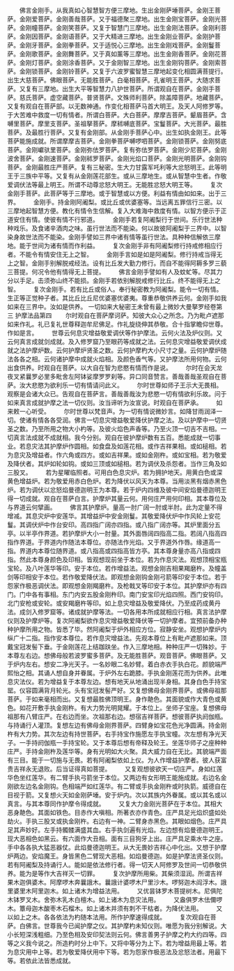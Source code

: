 <!-- { "loadSidebar": true } -->
　　佛言金刚手。从我真如心智慧智方便三摩地。生出金刚萨埵菩萨。金刚王菩萨。金刚爱菩萨。金刚善哉菩萨。又于福德聚三摩地。出生金刚宝菩萨。金刚光菩萨。金刚幢菩萨。金刚笑菩萨。又复于智慧门三摩地。出生金刚法菩萨。金刚利菩萨。金刚因菩萨。金刚语菩萨。又于大精进三摩地。出生金刚业菩萨。金刚护菩萨。金刚牙菩萨。金刚拳菩萨。又于适悦心三摩地。出生金刚戏菩萨。金刚鬘菩萨。金刚歌菩萨。金刚舞菩萨。又于真如薰等三摩地。出生金刚香菩萨。金刚花菩萨。金刚灯菩萨。金刚涂香菩萨。又于金刚智三摩地。出生金刚钩菩萨。金刚索菩萨。金刚锁菩萨。金刚铃菩萨。又复于六波罗蜜智慧三摩地起变化相圆满菩提行。出生大慈菩萨。佛眼菩萨。无能胜菩萨。白毫相菩萨。孔雀明王菩萨。大随求菩萨。又复有三摩地。出生大平等智慧力八护世菩萨。所谓观自在菩萨。金刚手菩萨。慈氏菩萨。虚空藏菩萨。普贤菩萨。文殊师利菩萨。除盖障菩萨。地藏菩萨。又复有观自在菩萨部。以无数神通。作变化相菩萨马首大明王。及天人阿修罗等。于大苦难中救度一切有情者。所谓白菩萨。大白菩萨。摩摩吉菩萨。颦眉菩萨。含嚩里菩萨。摩里支菩萨。圣祖拏菩萨。摩秫嚩底菩萨。宝鬘菩萨。大光菩萨。最胜菩萨。及最胜行菩萨。又复有金刚部。从金刚手菩萨心中。出生如执金刚王。此等菩萨能施成就。所谓摩摩吉菩萨。金刚拳菩萨嚩啰呬菩萨。金刚锁菩萨。金刚努底菩萨。金刚巘驮里菩萨。金刚弥佉罗菩萨。复有弥佉罗菩萨。金刚少尼菩萨。金刚波舍菩萨。金刚速菩萨。金刚秫罗菩萨。金刚光焰口菩萨。金刚光明菩萨。金刚钩菩萨。金刚最胜庄严菩萨。复有三秘密。生大力甘露军吒利等大忿怒明王。此等明王于三族中平等。又复有从金刚莲花部生。或从三摩地生。或从智慧中生者。作敬爱调伏法等最上明王。所谓不动尊忿怒大明王。无能胜忿怒大明王等。
　　复次金刚手菩萨。此菩萨等于三摩地。或于智慧或以方便。利益有情由如如来。出于三界。
　　金刚手。持金刚阿阇梨。或比丘或优婆塞等。当远离五罪信行三密。以三摩地起智慧方便。教化有情令生信解。复入大难海中救度有情。以智方便示于正道安住有情。使彼有情不行邪道。
　　金刚手若复阿阇梨行于世间。乐行世法种种戏乐。及食诸辛酒肉之味。虽行世法而不能染。何以故彼阿阇梨于三界中。以智染身故世法而不能染。金刚手譬如三界中诸有情等虽行世法。具种种信解依三摩地。能于世间为诸有情而作利益。
　　复次金刚手非有阿阇梨修行持戒修相应行者。不能令有情安住无上之智。
　　金刚手言如是如是阿阇梨。修行持戒当得无上之智。金刚手别解脱戒经法。设有比丘发大勤力修行。而自不能得阿耨多罗三藐三菩提。何况令他有情得无上菩提。
　　佛言金刚手譬如有人及蚊虻等。尽其力分以手足。击须弥山终不能损。金刚手若依别解脱戒修行比丘。终不能得无上之智。
　　复次金刚手。若有比丘或俗人。奉行秘密教为阿阇梨。能令一切有情。生正等正觉种子者。其比丘比丘尼优婆塞优婆夷。尊重恭敬供养云何。金刚手如我如来在三界中。汝如是供养。
一切如来大秘密王未曾有最上微妙大曼拏罗经卷第三
护摩法品第四
　　尔时观自在菩萨摩诃萨。知彼大众心之所念。乃为毗卢遮那如来作礼。礼已复礼世尊释迦牟尼佛足。作礼旋绕伸其恭敬。合十指掌瞻仰世尊。作如是言。
　　世尊云何息灾增益敬爱调伏等作护摩法。云何火法及炉仪则。又云何真言成就剑成就。及入修罗窟乃至眼药等成就之法。云何息灾增益敬爱调伏成就之法护摩炉数。云何护摩炉贤圣之数。云何护摩杓大小尺寸之量。云何护摩炉随法各各之相。云何诸护摩中成就火焰相。及颜色香气等。又护摩法所用何物。云何出食供养。时观自在菩萨。以大自在智为悲愍有情而作是说。
　　尔时在会天龙夜叉紧曩罗必里多毗舍左阿钵娑摩罗罗刹等。异口同音赞言。善哉善哉圣观自在菩萨。汝大悲愍为欲利乐一切有情请问此义。
　　尔时世尊如师子王示大无畏相。观察是会诸大众已。告观自在菩萨言。善哉善哉汝为悲愍一切有情欲利乐故。问于如来真言成就护摩之法一切仪则。汝当谛听为汝宣说。时观自在菩萨承。
　　如来敕一心听受。
　　尔时世尊以梵音声。为一切有情说微妙言。如降甘雨润泽一切。使诸有情各各受润。佛言一切息灾增益敬爱降伏护摩之法。及以护摩中一切贤圣之数。乃至所用之物大小杓等。及彼火焰色声香等。乃至火顶一切吉不吉相。一切真言法成就不成就相。我今分别。观自在彼护摩炉数有五百。悉能成就一切事业。若息灾法其护摩炉作圆相。如食盘及如莲花相。或作吉祥果相。或如槌相。若为息灾及增益者。作六角或四方。或如吉祥果。或如金刚杵。或如宝相。若为敬爱及降伏者。其炉如轮如钩。或如三顶或如槌相。若为调伏及杀怨者。当作三角及如三股叉。
　　若为星曜临照者。可用白色息灾炉。若为拥护地天。用黄白色或深黄色增益炉。若为敬爱用赤白色炉。若为降伏以风天为本尊。当用淡黑有烟赤黑色炉。若为调伏以忿怒焰曼德迦明王为本尊。若于炉内四维及彼中间安焰曼德迦明王得一切成就。观自在菩萨白言。护摩炉其量云何。用何庄严用何印相。其本尊位及与界道云何擘画。
　　佛言其护摩炉。量高一肘广阔一肘或半肘。此为定量不得增减。其息灾炉中安莲华。其增益炉中安金刚鬘。其敬爱降伏炉中作风轮上安花鬘。其调伏炉中作台安印。高四指广阔亦四指。或八指广阔亦等。其炉里面分五亭。以半亭作界道。若护摩炉大小一肘量。其外面唇阔四指高二指。若阔八指高四指作界道。于界道内作随法本尊位。亦随法作光焰。又于界道外作唇。缘道高一指。界道内本尊位随界道。或八指高或四指高皆方亭。其本尊身量亦高八指或四指。然此本尊身颜色及印相。皆观想现前坐于本位。若为作息灾法。观想顶相宝瓶宝轮。及八叶莲华等印。安于本位。若作增益法。观想金刚吉相果羯磨杵。及幢盖剑等印相安于本位。若作敬爱降伏法。即观想金刚钩金刚弓箭等印安于本位。若于怨家作极恶调伏法。即观想金刚羯磨杵。及枪戟叉等印安于本位。其护摩炉亦有四门。门中各有事相。东门内安五股金刚杵印。南门安宝印光焰四照。西门安钩印。北门安枪或安轮。或安羯磨杵等印。如上息灾增益及敬爱降伏。乃至成药成黄丹法。成剑入修罗窟等。诸成就护摩等法。一切各用本所成就相应行相。真言法护摩仪则及护摩炉等。复次阿阇梨欲作息灾增益敬爱降伏等一切护摩者。宜预前备办种种护摩所用之物。皆悉了毕。然阿阇梨于炉外相应方位。寂静安坐。观想护摩炉内纵广十二指。指作安本尊位。若作息灾增益法。先观本尊位上有毗卢遮那如来。顶戴宝冠发髻下垂。于金刚莲花上结跏趺坐。作入三摩地相。种种庄严一切殊妙。于本尊左右边。想佛母般若波罗蜜多菩萨。及无能胜菩萨。观音菩萨。佛眼菩萨。又于炉内左右。想安二净光天子。一名妙眼二名妙臂。着白赤衣手执白花。颜貌端严熙怡之相。其诵人想自身并眷属。于炉外左右跪膝。手执金刚莲花而为供养。此唯息灾法仪。若为增益复于本尊左边。想有地天从地涌出现半身相。其身白色手持宝罂。仪容圆满背月轮光。头有宝冠发髻严好。又复想佛母金刚界菩萨。或佛母祖那菩萨。于如来毫相而出。又复想最胜佛顶明王。身作靘色。其面貌或作大青色或黄色。如花开敷手执金刚杵。有大力势光明晃耀。于本位上。坐师子宝座。复想佛母祖那有八臂庄严。在右边而坐。次祖那右边。想宿吉祥菩萨。想彼菩萨执阏伽瓶。与持诵行人灌顶。复想左边有佛母金刚界菩萨。四臂身如宝花色光净圆满。持金刚杵有大力势。其次左边有持世菩萨。右手持宝作施愿左手执宝幢。次左想有净光天子。一手持阏伽瓶一手持宝轮。又于本尊后想有帝释及轮王。坐莲华师子之座种种庄严。手持金刚杵及莲华等。身有光明如大火聚。具大威力自在无比。其貌端严面有三目。能于一切施与无畏。若有阿阇梨依如上仪。为人作增益护摩者。彼人获富贵吉祥永无退败。后当证得真如菩提。
　　又复观想彼欲天一切庄严。身如红莲华色坐红莲华。有二臂手执弓箭坐于本位。又两边有女形明王能施成就。右边名金刚欲左边名金刚钩。色相端严如红莲华。有二臂或手执金刚杵或时执箭。威德自在目视于箭。又复想火天如金刚萨埵。安于炉内。次以其族内外眷属。或以其名或以真言。与其本尊同作护摩令得成就。
　　又复大力金刚光菩萨在于本位。其相大恶身靘色。其面如铁色。目赤作大嗔相。所著衣亦作青色。庄严具足光焰炽盛如处劫火。手执三股叉或执金刚杵。右边有一神。二臂身赤黑色。其眼如烟色。庄严具足其声妙好。左手持髑髅满盛其血。右手执剑遍有光焰。左边想有焰曼德迦明王。现大恶相色如黑云。有六面作大丑相。面有三目狗牙上出。庄严具足乘水牛之座。手中各各执大猛恶器仗。此焰曼德迦明王。从大无畏妙吉祥心中化出。又想于护摩炉两边。安焰魔王。身皆黑色二臂现大恶相。如焰曼德迦。如是护摩法贤圣仪则。若有阿阇梨及持诵行人。能如是依法修行者。得一切天人阿修罗及世间一切恭敬供养。能为是等作大吉祥灭一切罪。
　　复次护摩所用柴。其柴须湿润。所谓吉祥果木迦俱婆木。阿摩啰木奔曩誐木。曩誐计婆啰木尸里沙木。啰努迦木阎浮木。誐里婆里木阿里迦木。如上诸木为增益法用。
　　又优昙钵罗木菩提树木。尼俱陀木钵罗叉木。舍弥木乳木白檀木。如上诸木为息灾法用。
　　又盎俱罗木佉儞啰木。簟母迦木酸枣木石榴木。如上诸木并须有刺不干枯者。为降伏法用。
　　又以如上之木。各各依法为杓随本法用。所作护摩速得成就。
　　复次观自在菩萨。白佛言。世尊我今已闻护摩之仪。其护摩杓未知仪则。唯愿为我分别解说。大小长短深浅粗细。乃至色相及安印契法则云何。佛言善男子护摩之杓大约四等。四等之义我今说之。所造杓时分上中下。又将中等分为上下。若为增益用最上等。若为息灾用中上等。若为敬爱降伏用中下等。若为怨家作极恶法及忿怒法者。用最下等。若依此法皆悉成就。
